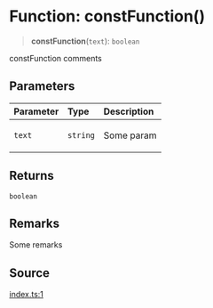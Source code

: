 # Function: constFunction()

> **constFunction**(`text`): `boolean`

constFunction comments

## Parameters

<table>
<thead>
<tr>
<th align="left">Parameter</th>
<th align="left">Type</th>
<th align="left">Description</th>
</tr>
</thead>
<tbody>
<tr>
<td>

`text`

</td>
<td>

`string`

</td>
<td>

Some param

</td>
</tr>
</tbody>
</table>

## Returns

`boolean`

## Remarks

Some remarks

## Source

[index.ts:1](http://source-url)
